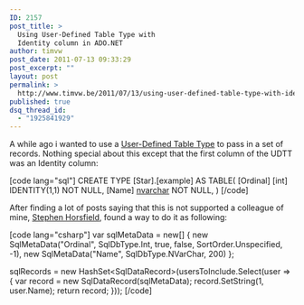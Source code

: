 ```yaml
---
ID: 2157
post_title: >
  Using User-Defined Table Type with
  Identity column in ADO.NET
author: timvw
post_date: 2011-07-13 09:33:29
post_excerpt: ""
layout: post
permalink: >
  http://www.timvw.be/2011/07/13/using-user-defined-table-type-with-identity-column-in-ado-net/
published: true
dsq_thread_id:
  - "1925841929"
---
```

<p>A while ago i wanted to use a <a href="http://msdn.microsoft.com/en-us/library/bb522526.aspx">User-Defined Table Type</a> to pass in a set of records. Nothing special about this except that the first column of the UDTT was an Identity column:</p>

[code lang="sql"]
CREATE TYPE [Star].[example] AS TABLE(
  [Ordinal] [int] IDENTITY(1,1) NOT NULL,
  [Name] [nvarchar](200) NOT NULL,
)
[/code]         

<p>After finding a lot of posts saying that this is not supported a colleague of mine, <a href="http://stevehorsfield.wordpress.com/">Stephen Horsfield</a>, found a way to do it as following:

[code lang="csharp"]
var sqlMetaData = new[] 
{
  new SqlMetaData(&quot;Ordinal&quot;, SqlDbType.Int, true, false, SortOrder.Unspecified, -1),
  new SqlMetaData(&quot;Name&quot;, SqlDbType.NVarChar, 200)
};

sqlRecords = new HashSet&lt;SqlDataRecord&gt;(usersToInclude.Select(user =&gt;
{
  var record = new SqlDataRecord(sqlMetaData);
  record.SetString(1, user.Name);
  return record;
}));
[/code]